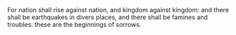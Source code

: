 For nation shall rise against nation, and kingdom against kingdom: and there shall be earthquakes in divers places, and there shall be famines and troubles: these are the beginnings of sorrows.
